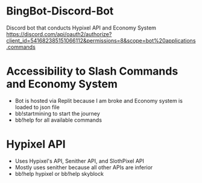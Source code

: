 # BingBot-Discord-Bot
Discord bot that conducts Hypixel API and Economy System
https://discord.com/api/oauth2/authorize?client_id=541682385151066112&permissions=8&scope=bot%20applications.commands


# Accessibility to Slash Commands and Economy System

- Bot is hosted via Replit because I am broke and Economy system is loaded to json file
- bb!startmining to start the journey
- bb!help for all available commands

# Hypixel API 

- Uses Hypixel's API, Senither API, and SlothPixel API
- Mostly uses senither because all other APIs are inferior 
- bb!help hypixel or bb!help skyblock
